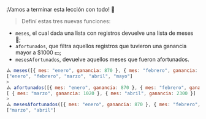 ¡Vamos a terminar esta lección con todo! :muscle:

> Definí estas tres nuevas funciones:
>
* `meses`, el cual dada una lista con registros devuelve una lista de meses :calendar:;
* `afortunados`, que filtra aquellos registros que tuvieron una ganancia mayor a $1000 :dollar:;
* `mesesAfortunados`, devuelve aquellos meses que fueron afortunados.
>
```javascript
ム meses([{ mes: "enero", ganancia: 870 }, { mes: "febrero", ganancia: 1000 }, { mes: "marzo", ganancia: 1020 }, { mes: "abril", ganancia: 2300 }, { mes: "mayo", ganancia: -10 }])
["enero", "febrero", "marzo", "abril", "mayo"]
>
ム afortunados([{ mes: "enero", ganancia: 870 }, { mes: "febrero", ganancia: 1000 }, { mes: "marzo", ganancia: 1020 }, { mes: "abril", ganancia: 2300 }, { mes: "mayo", ganancia: -10 }])
[ { mes: "marzo", ganancia: 1020 }, { mes: "abril", ganancia: 2300 }]
>
ム mesesAfortunados([{ mes: "enero", ganancia: 870 }, { mes: "febrero", ganancia: 1000 }, { mes: "marzo", ganancia: 1020 }, { mes: "abril", ganancia: 2300 }, { mes: "mayo", ganancia: -10 }])
["marzo", "abril"]
```
